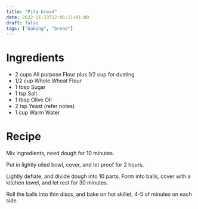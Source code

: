 ```yaml
---
title: "Pita bread"
date: 2022-11-23T12:06:11+01:00
draft: false
tags: ["baking", "bread"]
---
```


# Ingredients

 - 2 cups All purpose Flour plus 1/2 cup for dusting
 - 1/2 cup Whole Wheat Flour
 - 1 tbsp Sugar
 - 1 tsp Salt
 - 1 tbsp Olive OIl
 - 2 tsp Yeast (refer notes)
 - 1 cup Warm Water

# Recipe

Mix ingredients, need dough for 10 minutes.

Put in lightly oiled bowl, cover, and let proof for 2 hours.

Lightly deflate, and divide dough into 10 parts. Form into balls, cover with a kitchen towel, and let rest for 30 minutes.

Roll the balls into thin discs, and bake on hot skillet, 4-5 of minutes on each side.
